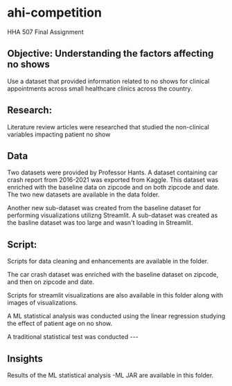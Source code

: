 # ahi-competition
HHA 507 Final Assignment

## Objective: Understanding the factors affecting no shows
Use a dataset that provided information related to no shows for clinical appointments across small healthcare clinics across the country. 

## Research:
Literature review articles were researched that studied the non-clinical variables impacting patient no show

## Data
Two datasets were provided by Professor Hants. A dataset containing car crash report from 2016-2021 was exported from Kaggle. This dataset was enriched with the baseline data on zipcode and on both zipcode and date. The two new datasets are available in the data folder.

Another new sub-dataset was created from the baseline dataset for performing visualizations utilizng Streamlit. A sub-dataset was created as the basline dataset was too large and wasn't loading in Streamlit.

## Script:
Scripts for data cleaning and enhancements are available in the folder.

The car crash dataset was enriched with the baseline dataset on zipcode, and then on zipcode and date.

Scripts for streamlit visualizations are also available in this folder along with images of visualizations.

A ML statistical analysis was conducted using the linear regression studying the effect of patient age on no show.

A traditional statistical test was conducted ---

## Insights
Results of the ML statistical analysis -ML JAR are available in this folder.
